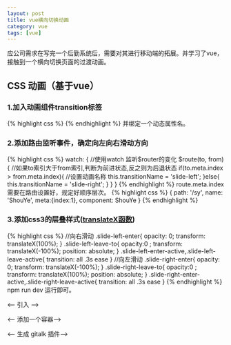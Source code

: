 ```yaml
---
layout: post
title: vue横向切换动画
category: vue
tags: [vue]
---
```


应公司需求在写完一个后勤系统后，需要对其进行移动端的拓展。并学习了vue，接触到一个横向切换页面的过渡动画。

## CSS 动画（基于vue）

### 1.加入动画组件transition标签
{% highlight css %}
    <transition :name='transitionName'>
      <keep-alive exclude='JdInfo'>
      </keep-alive>
    </transition>
{% endhighlight %}
并绑定一个动态属性名。

### 2.添加路由监听事件，确定向左向右滑动方向
{% highlight css %}
  watch: {
    //使用watch 监听$router的变化
    $route(to, from) {
      //如果to索引大于from索引,判断为前进状态,反之则为后退状态
      if(to.meta.index > from.meta.index){
	    //设置动画名称
        this.transitionName = 'slide-left';
      }else{
        this.transitionName = 'slide-right';
      }
    }
  }
{% endhighlight %}
route.meta.index需要在路由设置好，规定好顺序层次。
{% highlight css %}
  {
      path: '/sy',
      name: 'ShouYe',
      meta:{index:1},
      component: ShouYe
    }
{% endhighlight %}
### 3.添加css3的层叠样式\([translateX函数](https://developer.mozilla.org/zh-CN/docs/Web/CSS/transform-function/translateX)\)
{% highlight css %}
//向右滑动
.slide-left-enter{
  opacity: 0;
  transform: translateX(100%);
}
.slide-left-leave-to{
  opacity:0 ;
  transform: translateX(-100%);
  position: absolute;
}
.slide-left-enter-active,.slide-left-leave-active{
  transition: all .3s ease
}
//向左滑动
.slide-right-enter{
  opacity: 0;
  transform: translateX(-100%);
}
.slide-right-leave-to{
  opacity:0 ;
  transform: translateX(100%);
  position: absolute;
}
.slide-right-enter-active,.slide-right-leave-active{
  transition: all .3s ease
}
{% endhighlight %}
npm run dev 运行即可。



<-- 引入 -->
<link rel="stylesheet" href="https://cdn.jsdelivr.net/npm/gitalk@1/dist/gitalk.css">
  <script src="https://cdn.jsdelivr.net/npm/gitalk@1/dist/gitalk.min.js"></script>

<-- 添加一个容器-->
<div id="gitalk-container"></div>

<-- 生成 gitalk 插件-->
<script>

</script>